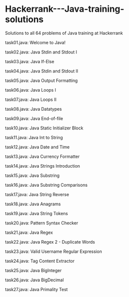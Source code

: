 # Hackerrank---Java-training-solutions
Solutions to all 64 problems of Java training at Hackerrank

task01.java:	Welcome to Java!

task02.java:	Java Stdin and Stdout I

task03.java:	Java If-Else

task04.java:	Java Stdin and Stdout II

task05.java:	Java Output Formatting

task06.java:	Java Loops I

task07.java:	Java Loops II

task08.java:	Java Datatypes

task09.java:	Java End-of-file

task10.java:	Java Static Initializer Block

task11.java:	Java Int to String

task12.java:	Java Date and Time

task13.java:	Java Currency Formatter

task14.java:	Java Strings Introduction

task15.java:	Java Substring

task16.java:	Java Substring Comparisons

task17.java:	Java String Reverse

task18.java:	Java Anagrams

task19.java:	Java String Tokens

task20.java:	Pattern Syntax Checker

task21.java:	Java Regex

task22.java:	Java Regex 2 - Duplicate Words

task23.java:	Valid Username Regular Expression

task24.java:	Tag Content Extractor

task25.java:	Java BigInteger

task26.java:	Java BigDecimal

task27.java:	Java Primality Test
